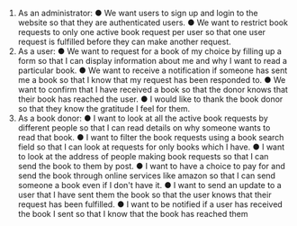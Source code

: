 1. As an administrator:
● We want users to sign up and login to the website so that they are
authenticated users.
● We want to restrict book requests to only one active book request per user so
that one user request is fulfilled before they can make another request.
2. As a user:
● We want to request for a book of my choice by filling up a form so that I can
display information about me and why I want to read a particular book.
● We want to receive a notification if someone has sent me a book so that I
know that my request has been responded to.
● We want to confirm that I have received a book so that the donor knows that
their book has reached the user.
● I would like to thank the book donor so that they know the gratitude I feel for
them.
3. As a book donor:
● I want to look at all the active book requests by different people so that I can
read details on why someone wants to read that book.
● I want to filter the book requests using a book search field so that I can look at
requests for only books which I have.
● I want to look at the address of people making book requests so that I can
send the book to them by post.
● I want to have a choice to pay for and send the book through online services
like amazon so that I can send someone a book even if I don't have it.
● I want to send an update to a user that I have sent them the book so that the
user knows that their request has been fulfilled.
● I want to be notified if a user has received the book I sent so that I know that
the book has reached them
